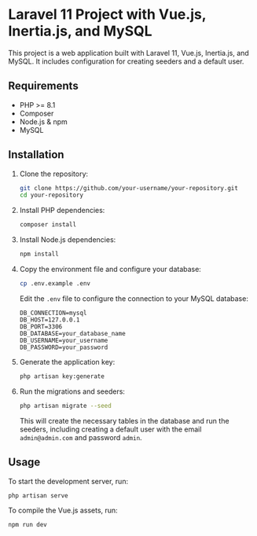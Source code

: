 # Laravel 11 Project with Vue.js, Inertia.js, and MySQL

This project is a web application built with Laravel 11, Vue.js, Inertia.js, and MySQL. It includes configuration for creating seeders and a default user.

## Requirements

- PHP >= 8.1
- Composer
- Node.js & npm
- MySQL

## Installation

1. Clone the repository:

    ```bash
    git clone https://github.com/your-username/your-repository.git
    cd your-repository
    ```

2. Install PHP dependencies:

    ```bash
    composer install
    ```

3. Install Node.js dependencies:

    ```bash
    npm install
    ```

4. Copy the environment file and configure your database:

    ```bash
    cp .env.example .env
    ```

    Edit the `.env` file to configure the connection to your MySQL database:

    ```env
    DB_CONNECTION=mysql
    DB_HOST=127.0.0.1
    DB_PORT=3306
    DB_DATABASE=your_database_name
    DB_USERNAME=your_username
    DB_PASSWORD=your_password
    ```

5. Generate the application key:

    ```bash
    php artisan key:generate
    ```

6. Run the migrations and seeders:

    ```bash
    php artisan migrate --seed
    ```

    This will create the necessary tables in the database and run the seeders, including creating a default user with the email `admin@admin.com` and password `admin`.

## Usage

To start the development server, run:

```bash
php artisan serve
```

To compile the Vue.js assets, run:
```bash
npm run dev
```
